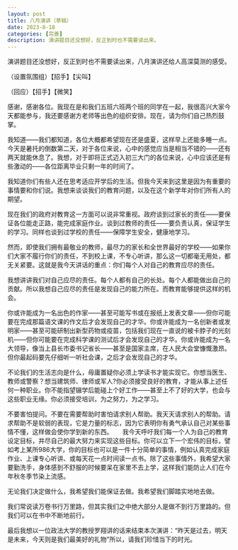 ```yaml
---
layout: post
title: 八月演讲（草稿）
date: 2023-8-18
categories: [完善]
description: 演讲题目还没想好，反正到时也不需要读出来。
---
```

 演讲题目还没想好，反正到时也不需要读出来，八月演讲还给人高深莫测的感受。

（设置氛围组）【招手】【尖叫】

（回应）【招手】【微笑】

感谢，感谢各位。我现在是和我们五班六班两个班的同学在一起，我很高兴大家今天都能参与，我还要感谢方老师等出色的组织安排。现在，请为你们自己热烈鼓掌。

我知道——我们都知道，各位大概都希望现在还是盛夏，这样早上还能多睡一点。今天是暑托的倒数第二天，对于各位来说，心中的感觉应当是相当不错的——还有两天就能休息了。我想，对于即将正式迈入初三大门的各位来说，心中应该还是有些激动的——各位距离毕业只剩一年的时间了。

我知道你们有些人还在思考适应开学后的生活。但我今天来到这里是因为有重要的事情要和你们说。我想来谈谈我们的教育问题，以及在这个新学年对你们所有人的期望。

现在我们的政府对教育这一方面可以说非常重视。政府谈到过家长的责任——要保证各位能走正路，能完成家庭作业。谈到过教师的责任——要负责认真，保证学生的学习。同样也谈到过学校的责任——保障学生安全，健康地学习。

然而，即使我们拥有最敬业的教师，最尽力的家长和全世界最好的学校——如果你们大家不履行你们的责任，不到校上课，不专心听讲，那么这一切都毫无用处，都无关紧要。这就是我今天讲话的重点：你们每个人对自己的教育应尽的责任。

 我想讲讲我们对自己应尽的责任。每个人都有自己的长处。每个人都能做出自己的贡献。所以我想自己应尽的责任是发现自己的能力所在。而教育能够提供这样的机会。　　

你或许能成为一名出色的作家——甚至可能写书或在报纸上发表文章——但你可能要在完成那篇语文课的作文后才会发现自己的才华。你或许能成为一名创新者或发明家——甚至可能研制出新型药物或疫苗，包括我们现在一直说的被卡脖子的光刻机——但你可能要在完成科学课的测试后才会发现自己的才华。你或许能成为一名大领导，像当上县长市委书记省长——甚至是国家主席，在人民大会堂慷慨激昂。但你最起码要先仔细听一听社会课，之后才会发现自己的才华。

不论我们的生活志向是什么，毋庸置疑你必须上学读书才能实现它。你想当医生、教师或警察？想当建筑师、律师或军人?你必须接受良好的教育，才能从事上述任何一种职业。你不能指望辍学后能碰上个好工作——甚至上不了好的大学，也会与这些职业无缘。你必须接受培训，为之努力，为之学习。

 不要害怕提问。不要在需要帮助时害怕请求别人帮助。我天天请求别人的帮助。请求帮助不是软弱的表现，它是力量的标志，因为它表明你有勇气承认自己对某些事情不懂，这样做会使你学到新的东西。
　
 我今天呼吁我们每一个人为自己的教育设定目标，并尽自己的最大努力来实现这些目标。你可以立下一个宏伟的目标，譬如考上某所986大学，你的目标也可以是一件十分简单的事情，例如认真完成家庭作业、上课专心听讲、或每天花一点时间读一点书。除了这些事情外，我希望大家要勤洗手，身体感到不舒服的时候要呆在家里不去上学，这样我们能防止人们在今年秋冬季节染上流感。

无论我们决定做什么，我希望我们能保证去做。我希望我们脚踏实地地去做。

我们常说读万卷书行万里路，但其实我们之中绝大部分人是做不到行万里路的。但我们可以在书中不断地前行。

最后我想以一位政法大学的教授罗翔讲的话来结束本次演讲：“昨天是过去，明天是未来，今天则是我们最美好的礼物”所以，请我们珍惜当下的时光。
